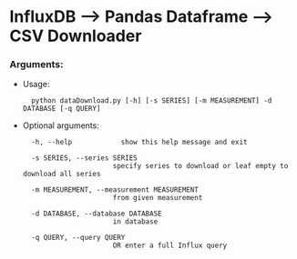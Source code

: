 # InfluxDB --> Pandas Dataframe --> CSV Downloader

### Arguments:

- Usage: 
        
        python dataDownload.py [-h] [-s SERIES] [-m MEASUREMENT] -d DATABASE [-q QUERY]

- Optional arguments:

        -h, --help            show this help message and exit

        -s SERIES, --series SERIES
                            specify series to download or leaf empty to download all series

        -m MEASUREMENT, --measurement MEASUREMENT
                            from given measurement

        -d DATABASE, --database DATABASE
                            in database

        -q QUERY, --query QUERY
                            OR enter a full Influx query
